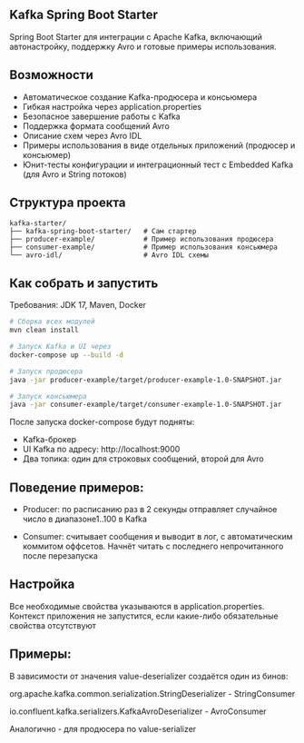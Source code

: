## Kafka Spring Boot Starter
Spring Boot Starter для интеграции с Apache Kafka, включающий автонастройку, поддержку Avro и готовые примеры использования.

## Возможности
- Автоматическое создание Kafka-продюсера и консьюмера
- Гибкая настройка через application.properties
- Безопасное завершение работы с Kafka
- Поддержка формата сообщений Avro
- Описание схем через Avro IDL
- Примеры использования в виде отдельных приложений (продюсер и консьюмер)
- Юнит-тесты конфигурации и интеграционный тест с Embedded Kafka (для Avro и String потоков)

## Структура проекта
    kafka-starter/
    ├── kafka-spring-boot-starter/   # Сам стартер
    ├── producer-example/            # Пример использования продюсера
    ├── consumer-example/            # Пример использования консьюмера
    └── avro-idl/                    # Avro IDL схемы

## Как собрать и запустить
Требования: JDK 17, Maven, Docker

```bash
# Сборка всех модулей
mvn clean install
```
```bash
# Запуск Kafka и UI через
docker-compose up --build -d
```
```bash
# Запуск продюсера
java -jar producer-example/target/producer-example-1.0-SNAPSHOT.jar
```
```bash
# Запуск консьюмера
java -jar consumer-example/target/consumer-example-1.0-SNAPSHOT.jar
```
После запуска docker-compose будут подняты:

- Kafka-брокер
- UI Kafka по адресу: http://localhost:9000
- Два топика: один для строковых сообщений, второй для Avro

## Поведение примеров:

- Producer: по расписанию раз в 2 секунды отправляет случайное число в диапазоне1..100 в Kafka

- Consumer: считывает сообщения и выводит в лог, с автоматическим коммитом оффсетов. Начнёт читать с последнего непрочитанного после перезапуска

## Настройка
Все необходимые свойства указываются в application.properties. Контекст приложения не запустится, если какие-либо обязательные свойства отсутствуют

## Примеры:

В зависимости от значения value-deserializer создаётся один из бинов:

org.apache.kafka.common.serialization.StringDeserializer - StringConsumer

io.confluent.kafka.serializers.KafkaAvroDeserializer - AvroConsumer

Аналогично - для продюсера по value-serializer
